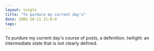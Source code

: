 ```yaml
---
layout: single
title: "To purdure my current day's"
date: 2002-10-11 21:8:0
tags: 
---
```


To purdure my current day's course of posts, a defenition. twilight: an intermediate state that is not clearly defined.

